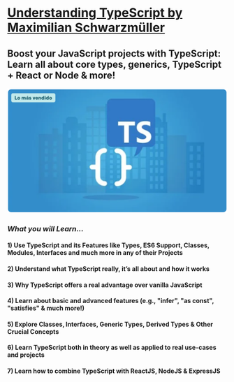 # [Understanding TypeScript by Maximilian Schwarzmüller](https://www.udemy.com/course/understanding-typescript/)
## Boost your JavaScript projects with TypeScript: Learn all about core types, generics, TypeScript + React or Node &amp; more!

![1748975916712](image/README/1748975916712.png)

### ***What you will Learn...***

#### 1) Use TypeScript and its Features like Types, ES6 Support, Classes, Modules, Interfaces and much more in any of their Projects
#### 2) Understand what TypeScript really, it’s all about and how it works
#### 3) Why TypeScript offers a real advantage over vanilla JavaScript
#### 4) Learn about basic and advanced features (e.g., "infer", "as const", "satisfies" & much more!)
#### 5) Explore Classes, Interfaces, Generic Types, Derived Types & Other Crucial Concepts
#### 6) Learn TypeScript both in theory as well as applied to real use-cases and projects
#### 7) Learn how to combine TypeScript with ReactJS, NodeJS & ExpressJS
